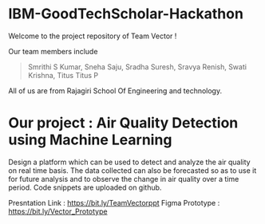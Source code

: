 # IBM-GoodTechScholar-Hackathon
Welcome to the project repository of Team Vector !

Our team members include
> Smrithi S Kumar,
> Sneha Saju,
> Sradha Suresh,
> Sravya Renish,
>  Swati Krishna,
> Titus Titus P 

All of us are from Rajagiri School Of Engineering and technology.

# Our project : Air Quality Detection using Machine Learning

Design a platform which can be used to detect and analyze the air quality on real time basis. The data collected can also be forecasted so as to use it for future analysis and to observe the change in air quality over a time period.
Code snippets are uploaded on github.

  Presntation Link : https://bit.ly/TeamVectorppt 
  Figma Prototype : https://bit.ly/Vector_Prototype
  



